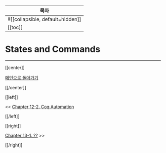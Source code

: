 | 목차 |
|-------------------|
|!![[collapsible, default=hidden]]  |
|[[toc]]|

# States and Commands

---

[[center]]

[메인으로 돌아가기](index.html)

[[/center]]

[[left]]

<< [Chapter 12-2. Coq Automation](Chap12-2.html)

[[/left]]

[[right]]

[Chapter 13-1. ??](Chap13-1.html) >>

[[/right]]